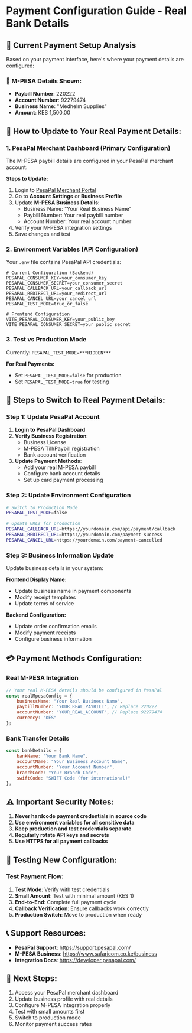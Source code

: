# Payment Configuration Guide - Real Bank Details

## 🏦 Current Payment Setup Analysis

Based on your payment interface, here's where your payment details are configured:

### 📱 M-PESA Details Shown:
- **Paybill Number**: 220222
- **Account Number**: 92279474 
- **Business Name**: "Medhelm Supplies"
- **Amount**: KES 1,500.00

## 🔧 How to Update to Your Real Payment Details:

### 1. **PesaPal Merchant Dashboard** (Primary Configuration)
The M-PESA paybill details are configured in your PesaPal merchant account:

**Steps to Update:**
1. Login to [PesaPal Merchant Portal](https://www.pesapal.com/)
2. Go to **Account Settings** or **Business Profile**
3. Update **M-PESA Business Details**:
   - Business Name: "Your Real Business Name"
   - Paybill Number: Your real paybill number
   - Account Number: Your real account number
4. Verify your M-PESA integration settings
5. Save changes and test

### 2. **Environment Variables** (API Configuration)
Your `.env` file contains PesaPal API credentials:

```env
# Current Configuration (Backend)
PESAPAL_CONSUMER_KEY=your_consumer_key
PESAPAL_CONSUMER_SECRET=your_consumer_secret
PESAPAL_CALLBACK_URL=your_callback_url
PESAPAL_REDIRECT_URL=your_redirect_url
PESAPAL_CANCEL_URL=your_cancel_url
PESAPAL_TEST_MODE=true_or_false

# Frontend Configuration
VITE_PESAPAL_CONSUMER_KEY=your_public_key
VITE_PESAPAL_CONSUMER_SECRET=your_public_secret
```

### 3. **Test vs Production Mode**
Currently: `PESAPAL_TEST_MODE=***HIDDEN***`

**For Real Payments:**
- Set `PESAPAL_TEST_MODE=false` for production
- Set `PESAPAL_TEST_MODE=true` for testing

## 🔄 **Steps to Switch to Real Payment Details:**

### Step 1: Update PesaPal Account
1. **Login to PesaPal Dashboard**
2. **Verify Business Registration**:
   - Business License
   - M-PESA Till/Paybill registration
   - Bank account verification
3. **Update Payment Methods**:
   - Add your real M-PESA paybill
   - Configure bank account details
   - Set up card payment processing

### Step 2: Update Environment Configuration
```bash
# Switch to Production Mode
PESAPAL_TEST_MODE=false

# Update URLs for production
PESAPAL_CALLBACK_URL=https://yourdomain.com/api/payment/callback
PESAPAL_REDIRECT_URL=https://yourdomain.com/payment-success
PESAPAL_CANCEL_URL=https://yourdomain.com/payment-cancelled
```

### Step 3: Business Information Update
Update business details in your system:

**Frontend Display Name:**
- Update business name in payment components
- Modify receipt templates
- Update terms of service

**Backend Configuration:**
- Update order confirmation emails
- Modify payment receipts
- Configure business information

## 💳 **Payment Methods Configuration:**

### Real M-PESA Integration
```javascript
// Your real M-PESA details should be configured in PesaPal
const realMpesaConfig = {
    businessName: "Your Real Business Name",
    paybillNumber: "YOUR_REAL_PAYBILL", // Replace 220222
    accountNumber: "YOUR_REAL_ACCOUNT", // Replace 92279474
    currency: "KES"
};
```

### Bank Transfer Details
```javascript
const bankDetails = {
    bankName: "Your Bank Name",
    accountName: "Your Business Account Name",
    accountNumber: "Your Account Number",
    branchCode: "Your Branch Code",
    swiftCode: "SWIFT Code (for international)"
};
```

## ⚠️ **Important Security Notes:**

1. **Never hardcode payment credentials in source code**
2. **Use environment variables for all sensitive data**
3. **Keep production and test credentials separate**
4. **Regularly rotate API keys and secrets**
5. **Use HTTPS for all payment callbacks**

## 🧪 **Testing New Configuration:**

### Test Payment Flow:
1. **Test Mode**: Verify with test credentials
2. **Small Amount**: Test with minimal amount (KES 1)
3. **End-to-End**: Complete full payment cycle
4. **Callback Verification**: Ensure callbacks work correctly
5. **Production Switch**: Move to production when ready

## 📞 **Support Resources:**

- **PesaPal Support**: https://support.pesapal.com/
- **M-PESA Business**: https://www.safaricom.co.ke/business
- **Integration Docs**: https://developer.pesapal.com/

## 🚀 **Next Steps:**

1. Access your PesaPal merchant dashboard
2. Update business profile with real details
3. Configure M-PESA integration properly
4. Test with small amounts first
5. Switch to production mode
6. Monitor payment success rates